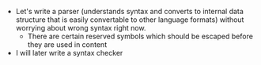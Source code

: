 - Let's write a parser (understands syntax and converts to internal data structure that is easily convertable to other language formats) without worrying about wrong syntax right now.
  - There are certain reserved symbols which should be escaped before they are used in content
- I will later write a syntax checker
